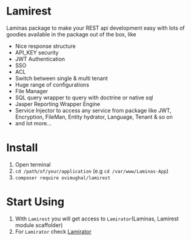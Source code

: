# Lamirest
Laminas package to make your REST api development easy with lots of goodies available in the package out of the box, like 
- Nice response structure
- API_KEY security
- JWT Authentication
- SSO 
- ACL 
- Switch between single & multi tenant
- Huge range of configurations
- File Manager
- SQL query wrapper to query with doctrine or native sql
- Jasper Reporting Wrapper Engine
- Service Injector to access any service from package like JWT, Encryption, FileMan, Entity hydrator, Language, Tenant & so on
- and lot more...


# Install
1. Open terminal
2. `cd /path/of/your/application` (e.g `cd /var/www/Laminas-App`)
3. `composer require ovimughal/lamirest`

# Start Using
1. With `Lamirest` you will get access to `Lamirator`(Laminas, Lamirest module scaffolder)
2. For `Lamirator` check <a href='https://github.com/ovimughal/lamirator'>Lamirator</a>

